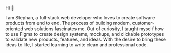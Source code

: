 Hi 👋

I am Stephan, a full-stack web developer who loves to create software products from end to end. The process of building modern, customer-oriented web solutions fascinates me. Out of curiosity, I taught myself how to use Figma to create design systems, mockups, and clickable prototypes to validate new products, features, and ideas. With the desire to bring these ideas to life, I started learning to write clean and professional code.
